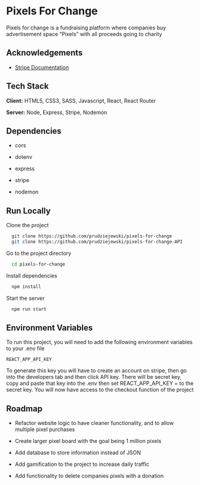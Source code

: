 # Pixels For Change 

Pixels for change is a fundraising platform where companies buy advertisement space “Pixels” with all proceeds going to charity


## Acknowledgements

 - [Stripe Documentation](https://stripe.com/docs)
 


## Tech Stack

**Client:** HTML5, CSS3, SASS, Javascript, React, React Router

**Server:** Node, Express, Stripe, Nodemon


## Dependencies 

- cors 

- dotenv

- express

- stripe

- nodemon

## Run Locally

Clone the project

```bash
  git clone https://github.com/prudziejewski/pixels-for-change
  git clone https://github.com/prudziejewski/pixels-for-change-API
```

Go to the project directory

```bash
  cd pixels-for-change
```

Install dependencies

```bash
  npm install
```

Start the server

```bash
  npm run start
```

## Environment Variables

To run this project, you will need to add the following environment variables to your .env file

`REACT_APP_API_KEY`

To generate this key you will have to create an account on stripe, then go into the developers tab and then click API key. There will be secret key, copy and paste that key into the .env then set REACT_APP_API_KEY = to the secret key. You will now have access to the checkout function of the project   



## Roadmap

- Refactor website logic to have cleaner functionality, and to allow multiple pixel purchases  

- Create larger pixel board with the goal being 1 million pixels 

- Add database to store information instead of JSON

- Add gamification to the project to increase daily traffic 

- Add functionality to delete companies pixels with a donation




